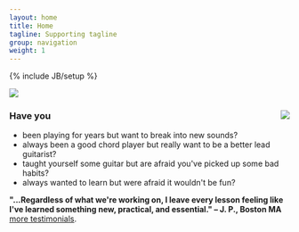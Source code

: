 ```yaml
---
layout: home
title: Home
tagline: Supporting tagline
group: navigation
weight: 1
---
```

{% include JB/setup %}

<img src="{{BASE_PATH}}/assets/images/beyond-basics-logo-large.png"/>

<div class="row well">
	<div class="span4" style="float:right" >
		<img src="{{BASE_PATH}}assets/images/paul-homepage-pic.jpg"/>
	</div>
	<h3>Have you</h3>
	<ul> 
		<li>been playing for years but want to break into new sounds?</li>
		<li>always been a good chord player but really want to be a better lead guitarist?</li>
		<li>taught yourself some guitar but are afraid you've picked up some bad habits?</li>
		<li>always wanted to learn but were afraid it wouldn't be fun?</li>
	</ul>
	<strong>"...Regardless of what we're working on,  I leave every lesson feeling like I've learned something new, practical, and essential."    – J. P., Boston MA</strong>
	<br/>
         <a href="{{BASE_PATH}}testimonials.html">more testimonials</a>.
</div>









